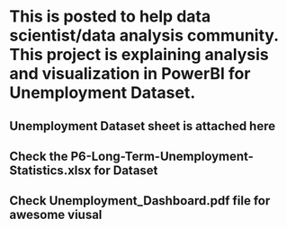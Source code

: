  # This is posted to help data scientist/data analysis community. This project is explaining analysis and visualization in PowerBI for Unemployment Dataset.
## Unemployment Dataset sheet is attached here
## Check the P6-Long-Term-Unemployment-Statistics.xlsx for Dataset
## Check Unemployment_Dashboard.pdf file for awesome viusal

